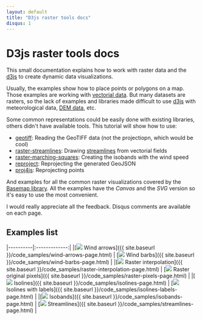 ```yaml
---
layout: default
title: "D3js raster tools docs"
disqus: 1
---
```


D3js raster tools docs
======================

This small documentation explains how to work with raster data and the [d3js](https://d3js.org/) to create dynamic data visualizations.

Usually, the examples show how to place points or polygons on a map. Those examples are working with [vectorial data](http://gis.stackexchange.com/questions/57142/what-is-the-difference-between-vector-and-raster-data-models ). But many datasets are rasters, so the lack of examples and libraries made difficult to use [d3js](https://d3js.org/) with meteorological data, [DEM data](https://en.wikipedia.org/wiki/Digital_elevation_model), etc.

Some common representations could be easily done with existing libraries, others didn't have available tools. This tutorial will show how to use:

* [geotiff](https://github.com/constantinius/geotiff.js): Reading the GeoTIFF data (not the projectiopn, which would be cool)
* [raster-streamlines](https://github.com/rveciana/raster-streamlines): Drawing [streamlines](https://en.wikipedia.org/wiki/Streamlines,_streaklines,_and_pathlines) from vectorial fields
* [raster-marching-squares](https://github.com/rveciana/raster-marching-squares): Creating the isobands with the wind speed
* [reproject](https://github.com/perliedman/reproject): Reprojecting the generated GeoJSON
* [proj4js](http://proj4js.org/): Reprojecting points

And examples for all the common raster visualizations covered by the [Basemap library](http://basemaptutorial.readthedocs.io/en/latest/). All the examples have the *Canvas* and the *SVG* version so it's easy to use the most convenient.

I would really appreciate all the feedback. Disqus comments are available on each page.

Examples list
-------------

|----------|:-------------:|
|[<img src="{{ site.baseurl }}/images/examples/arrows.png" /> Wind arrows]({{ site.baseurl }}/code_samples/wind-arrows-page.html) | [<img src="{{ site.baseurl }}/images/examples/barbs.png" /> Wind barbs]({{ site.baseurl }}/code_samples/wind-barbs-page.html) |
|[<img src="{{ site.baseurl }}/images/examples/raster-interpolate.png" /> Raster interpolation]({{ site.baseurl }}/code_samples/raster-interpolation-page.html) | [<img src="{{ site.baseurl }}/images/examples/raster-pixel.png" /> Raster original pixels]({{ site.baseurl }}/code_samples/raster-pixels-page.html) |
|[<img src="{{ site.baseurl }}/images/examples/isolines.png" /> Isolines]({{ site.baseurl }}/code_samples/isolines-page.html) | [<img src="{{ site.baseurl }}/images/examples/isolines-labels.png" /> Isolines with labels]({{ site.baseurl }}/code_samples/isolines-labels-page.html) |
|[<img src="{{ site.baseurl }}/images/examples/isobands.png" /> Isobands]({{ site.baseurl }}/code_samples/isobands-page.html) | [<img src="{{ site.baseurl }}/images/examples/streamlines.png" /> Streamlines]({{ site.baseurl }}/code_samples/streamlines-page.html) |
